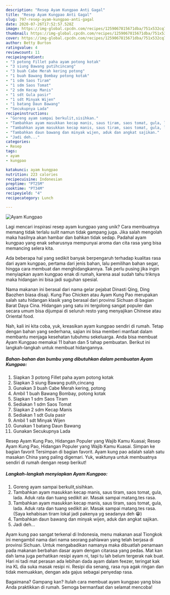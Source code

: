 ```yaml
---
description: "Resep Ayam Kungpao Anti Gagal"
title: "Resep Ayam Kungpao Anti Gagal"
slug: 797-resep-ayam-kungpao-anti-gagal
date: 2020-07-26T17:52:57.528Z
image: https://img-global.cpcdn.com/recipes/1259067815671dba/751x532cq70/ayam-kungpao-foto-resep-utama.jpg
thumbnail: https://img-global.cpcdn.com/recipes/1259067815671dba/751x532cq70/ayam-kungpao-foto-resep-utama.jpg
cover: https://img-global.cpcdn.com/recipes/1259067815671dba/751x532cq70/ayam-kungpao-foto-resep-utama.jpg
author: Betty Burton
ratingvalue: 4
reviewcount: 11
recipeingredient:
- "3 potong Fillet paha ayam potong kotak"
- "3 siung Bawang putihcincang"
- "3 buah Cabe Merah kering potong"
- "1 buah Bawang Bombay potong kotak"
- "1 sdm Saos Tiram"
- "1 sdm Saos Tomat"
- "2 sdm Kecap Manis"
- "1 sdt Gula pasir"
- "1 sdt Minyak Wijen"
- "1 batang Daun Bawang"
- "Secukupnya Lada"
recipeinstructions:
- "Goreng ayam sampai berkulit,sisihkan."
- "Tambahkan ayam masukkan kecap manis, saus tiram, saos tomat, gula, lada. Aduk rata dan tuang sedikit air. Masak sampai matang.tes rasa."
- "Tambahkan ayam masukkan kecap manis, saus tiram, saos tomat, gula, lada. Aduk rata dan tuang sedikit air. Masak sampai matang.tes rasa. (Saya kehabisan tiram lokal jadi pakenya yg seadanya deh 😁)"
- "Tambahkan daun bawang dan minyak wijen, aduk dan angkat sajikan."
- "Jadi deh..."
categories:
- Resep
tags:
- ayam
- kungpao

katakunci: ayam kungpao 
nutrition: 223 calories
recipecuisine: Indonesian
preptime: "PT25M"
cooktime: "PT34M"
recipeyield: "4"
recipecategory: Lunch

---
```



![Ayam Kungpao](https://img-global.cpcdn.com/recipes/1259067815671dba/751x532cq70/ayam-kungpao-foto-resep-utama.jpg)

Lagi mencari inspirasi resep ayam kungpao yang unik? Cara membuatnya memang tidak terlalu sulit namun tidak gampang juga. Jika salah mengolah maka hasilnya akan hambar dan bahkan tidak sedap. Padahal ayam kungpao yang enak seharusnya mempunyai aroma dan cita rasa yang bisa memancing selera kita.

Ada beberapa hal yang sedikit banyak berpengaruh terhadap kualitas rasa dari ayam kungpao, pertama dari jenis bahan, lalu pemilihan bahan segar, hingga cara membuat dan menghidangkannya. Tak perlu pusing jika ingin menyiapkan ayam kungpao enak di rumah, karena asal sudah tahu triknya maka hidangan ini bisa jadi suguhan spesial.

Nama makanan ini berasal dari nama gelar pejabat Dinasti Qing, Ding Baozhen biasa disaji. Kung Pao Chicken atau Ayam Kung Pao merupakan salah satu hidangan klasik yang berasal dari provinsi Sichuan di bagian Barat Daya Cina. Hidangan yang satu ini tergolong sangat populer dan secara umum bisa dijumpai di seluruh resto yang menyajikan Chinese atau Oriental food.


Nah, kali ini kita coba, yuk, kreasikan ayam kungpao sendiri di rumah. Tetap dengan bahan yang sederhana, sajian ini bisa memberi manfaat dalam membantu menjaga kesehatan tubuhmu sekeluarga. Anda bisa membuat Ayam Kungpao memakai 11 bahan dan 5 tahap pembuatan. Berikut ini langkah-langkah untuk membuat hidangannya.

<!--inarticleads1-->

##### Bahan-bahan dan bumbu yang dibutuhkan dalam pembuatan Ayam Kungpao:

1. Siapkan 3 potong Fillet paha ayam potong kotak
1. Siapkan 3 siung Bawang putih,cincang
1. Gunakan 3 buah Cabe Merah kering, potong
1. Ambil 1 buah Bawang Bombay, potong kotak
1. Siapkan 1 sdm Saos Tiram
1. Sediakan 1 sdm Saos Tomat
1. Siapkan 2 sdm Kecap Manis
1. Sediakan 1 sdt Gula pasir
1. Ambil 1 sdt Minyak Wijen
1. Gunakan 1 batang Daun Bawang
1. Gunakan Secukupnya Lada


Resep Ayam Kung Pao, Hidangan Populer yang Wajib Kamu Kuasai; Resep Ayam Kung Pao, Hidangan Populer yang Wajib Kamu Kuasai. Simpan ke bagian favorit Tersimpan di bagian favorit. Ayam kung pao adalah salah satu masakan China yang paling digemari. Yuk, waktunya untuk membuatnya sendiri di rumah dengan resep berikut! 

<!--inarticleads2-->

##### Langkah-langkah menyiapkan Ayam Kungpao:

1. Goreng ayam sampai berkulit,sisihkan.
1. Tambahkan ayam masukkan kecap manis, saus tiram, saos tomat, gula, lada. Aduk rata dan tuang sedikit air. Masak sampai matang.tes rasa.
1. Tambahkan ayam masukkan kecap manis, saus tiram, saos tomat, gula, lada. Aduk rata dan tuang sedikit air. Masak sampai matang.tes rasa. (Saya kehabisan tiram lokal jadi pakenya yg seadanya deh 😁)
1. Tambahkan daun bawang dan minyak wijen, aduk dan angkat sajikan.
1. Jadi deh...


Ayam kung pao sangat terkenal di Indonesia, menu makanan asal Tiongkok ini mengambil nama dari nama seorang pahlawan yang telah berjasa di provinsi Sichuan. Untuk mengabadikan namanya maka dibuatlah penamaan pada makanan berbahan dasar ayam dengan citarasa yang pedas. Mat kan dah lama juga perhatikan resipi ayam ni, tapi tu lah belum tergerak nak buat. Hari ni tadi mat perasan ada lebihan dada ayam dalam feezer, teringat kak ina KL dia suka masak resipi ni. Resipi dia senang, rasa nya agak ringan dan tidak memuakkan, dengan ada gajus sebagai penyedap rasa. 

Bagaimana? Gampang kan? Itulah cara membuat ayam kungpao yang bisa Anda praktikkan di rumah. Semoga bermanfaat dan selamat mencoba!
